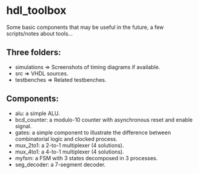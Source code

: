 # hdl_toolbox

Some basic components that may be useful in the future, a few scripts/notes about tools...

## Three folders:
* simulations => Screenshots of timing diagrams if available.
* src => VHDL sources.
* testbenches => Related testbenches.

## Components:
* alu: a simple ALU.
* bcd_counter: a modulo-10 counter with asynchronous reset and enable signal.
* gates: a simple component to illustrate the difference between combinatorial logic and clocked process.
* mux_2to1: a 2-to-1 multiplexer (4 solutions).
* mux_4to1: a 4-to-1 multiplexer (4 solutions).
* myfsm: a FSM with 3 states decomposed in 3 processes.
* seg_decoder: a 7-segment decoder.